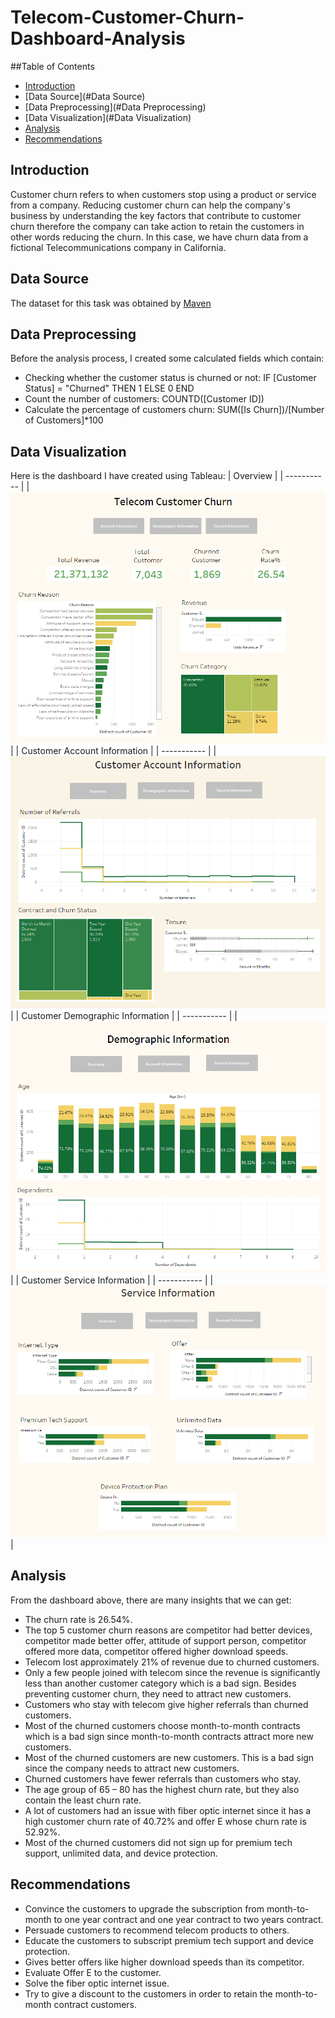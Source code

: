# Telecom-Customer-Churn-Dashboard-Analysis

##Table of Contents
- [Introduction](#Introduction)
- [Data Source](#Data Source)
- [Data Preprocessing](#Data Preprocessing)
- [Data Visualization](#Data Visualization)
- [Analysis](#Analysis)
- [Recommendations](#Recommendations)

## Introduction
Customer churn refers to when customers stop using a product or service from a company. Reducing customer churn can help the company's business by understanding the key factors that contribute to customer churn therefore the company can take action to retain the customers in other words reducing the churn. In this case, we have churn data from a fictional Telecommunications company in California. 

## Data Source
The dataset for this task was obtained by [Maven](https://mavenanalytics.io/data-playground?page=2&pageSize=5) 

## Data Preprocessing
Before the analysis process, I created some calculated fields which contain:
- Checking whether the customer status is churned or not: IF [Customer Status] = "Churned" THEN 1 ELSE 0 END
- Count the number of customers: COUNTD([Customer ID])
- Calculate the percentage of customers churn: SUM([Is Churn])/[Number of Customers]*100

## Data Visualization
Here is the dashboard I have created using Tableau:
| Overview |
| ----------- |
|![Customer Churn Overview](https://github.com/alfi0120/Telecom-Customer-Churn-Dashboard-Analysis/blob/d75a3138ad6648279f1aeec34b827905d3f1d2e3/Customer%20Churn%20Overview.png)|
| Customer Account Information |
| ----------- |
|![Customer Account Information](https://github.com/alfi0120/Telecom-Customer-Churn-Dashboard-Analysis/blob/d75a3138ad6648279f1aeec34b827905d3f1d2e3/Customer%20Account%20Information.png)|
| Customer Demographic Information |
| ----------- |
|![Demographic Information](https://github.com/alfi0120/Telecom-Customer-Churn-Dashboard-Analysis/blob/d75a3138ad6648279f1aeec34b827905d3f1d2e3/Demographic%20Information.png)|
| Customer Service Information |
| ----------- |
|![Service Information](https://github.com/alfi0120/Telecom-Customer-Churn-Dashboard-Analysis/blob/d75a3138ad6648279f1aeec34b827905d3f1d2e3/Service%20Information.png)|

## Analysis
From the dashboard above, there are many insights that we can get:
- The churn rate is 26.54%.
- The top 5 customer churn reasons are competitor had better devices, competitor made better offer, attitude of support person, competitor offered more data, competitor offered higher download speeds.
- Telecom lost approximately 21% of revenue due to churned customers.
- Only a few people joined with telecom since the revenue is significantly less than another customer category which is a bad sign. Besides preventing customer churn, they need to attract new customers.
- Customers who stay with telecom give higher referrals than churned customers.
- Most of the churned customers choose month-to-month contracts which is a bad sign since month-to-month contracts attract more new customers.
- Most of the churned customers are new customers. This is a bad sign since the company needs to attract new customers.
- Churned customers have fewer referrals than customers who stay.
- The age group of 65 – 80 has the highest churn rate, but they also contain the least churn rate.
- A lot of customers had an issue with fiber optic internet since it has a high customer churn rate of 40.72% and offer E whose churn rate is 52.92%.
- Most of the churned customers did not sign up for premium tech support, unlimited data, and device protection.

## Recommendations
- Convince the customers to upgrade the subscription from month-to-month to one year contract and one year contract to two years contract.
- Persuade customers to recommend telecom products to others.
- Educate the customers to subscript premium tech support and device protection.
-	Gives better offers like higher download speeds than its competitor.
-	Evaluate Offer E to the customer.
-	Solve the fiber optic internet issue.
-	Try to give a discount to the customers in order to retain the month-to-month contract customers.
